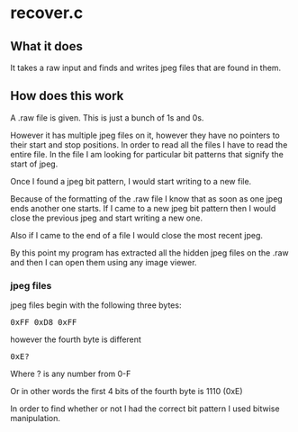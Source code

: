 # recover.c

## What it does

It takes a raw input and finds and writes jpeg files that are found in them.

## How does this work

A .raw file is given.
This is just a bunch of 1s and 0s.

However it has multiple jpeg files on it, however they have no pointers to their start and stop positions.
  In order to read all the files I have to read the entire file.
  In the file I am looking for particular bit patterns that signify the start of jpeg.

Once I found a jpeg bit pattern, I would start writing to a new file.
  
Because of the formatting of the .raw file I know that as soon as one jpeg ends another one starts.
  If I came to a new jpeg bit pattern then I would close the previous jpeg and start writing a new one.

Also if I came to the end of a file I would close the most recent jpeg.

By this point my program has extracted all the hidden jpeg files on the .raw and then I can open them using any image viewer.

### jpeg files

jpeg files begin with the following three bytes:

<pre>
0xFF 0xD8 0xFF
</pre>

however the fourth byte is different

<pre>
0xE?
</pre>

Where ? is any number from 0-F

Or in other words the first 4 bits of the fourth byte is 1110 (0xE)

In order to find whether or not I had the correct bit pattern I used bitwise manipulation.
